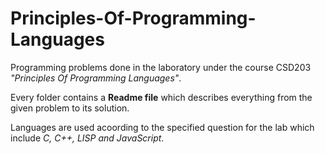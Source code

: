 # Principles-Of-Programming-Languages

Programming problems done in the laboratory under the course CSD203 *"Principles Of Programming Languages"*.

Every folder contains a **Readme file** which describes everything from the given problem to its solution.

Languages are used acoording to the specified question for the lab which include *C, C++, LISP and JavaScript*.
